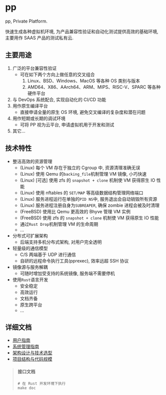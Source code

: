 # pp

pp, Private Platform.

快速生成各种虚拟机环境, 为产品兼容性验证和自动化测试提供高效的基础环境, 主要用作 SAAS 产品的测试私有云.

## 主要用途

1. 广泛的平台兼容性验证
    - 可在如下两个方向上做任意的交叉组合
        1. Linux、BSD、Windows、MacOS 等各种 OS 类别与版本
        2. AMD64、X86、AArch64、ARM、MIPS、RISC-V、SPARC 等各种硬件平台
2. 与 DevOps 系统配合, 实现自动化的 CI/CD 功能
3. 用作原生编译平台
    - 直接申请全量的原生 OS 环境, 避免交叉编译的复杂度和潜在问题
4. 用作短期或长期的调试环境
    - 可将 PP 视为云平台, 申请虚拟机用于开发和测试
5. 其它...

## 技术特性

- 整洁高效的资源管理
    - (Linux) 每个 VM 存在于独立的 Cgroup 中, 资源清理准确无误
    - (Linux) 使用 Qemu 的`backing_file`机制管理 VM 镜像, 小巧快速
    - (Linux) [可选] 使用 zfs 的 `snapshot + clone` 机制使 VM 获得原生 IO 性能
    - (Linux) 使用 nftables 的 `SET/MAP` 等高级数据结构管理网络端口
    - (Linux) 服务进程运行在单独的`PID NS`中, 服务退出会自动销毁所有资源
    - (Linux) 服务进程注册自身为`SUBREAPER`, 确保 zombie 进程会被及时清理
    - (FreeBSD) 使用比 Qemu 更高效的 Bhyve 管理 VM 实例
    - (FreeBSD) 使用 zfs 的 `snapshot + clone` 机制使 VM 获得原生 IO 性能
    - 通过`Rust Drop`机制管理 VM 的生命周期
    - ...
- 分布式可扩展架构
    - 后端支持多机分布式架构, 对用户完全透明
- 轻量级的通信模型
    - C/S 两端基于 UDP 进行通信
    - 自研的远程命令执行工具(pprexec), 效率远超 SSH 协议
- 镜像源与服务解耦
    - 可随时增加受支持的系统镜像, 服务端不需要停机
- 使用`Rust`语言开发
    - 安全稳定
    - 高效运行
    - 文档齐备
    - 原生跨平台
    - ...

## 详细文档

- [用户指南](./documents/user_guide.md)
- [系统管理指南](./documents/system_admin.md)
- [架构设计与技术选型](./documents/arch_design.md)
- [项目结构与代码规模](./documents/code_about.md)

> #### 接口文档
>
> ```shell
> # 在 Rust 开发环境下执行
> make doc
> ```
